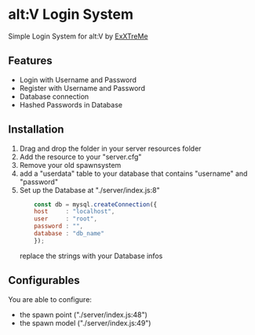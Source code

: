 # alt:V Login System

Simple Login System for alt:V by [ExXTreMe](https://github.com/ExXTreMe315)

## Features

- Login with Username and Password
- Register with Username and Password
- Database connection
- Hashed Passwords in Database

## Installation

1. Drag and drop the folder in your server resources folder
2. Add the resource to your "server.cfg"
3. Remove your old spawnsystem
4. add a "userdata" table to your database that contains "username" and "password"
5. Set up the Database at "./server/index.js:8"
    ```js
        const db = mysql.createConnection({
        host     : "localhost",
        user     : "root",
        password : "",
        database : "db_name"
        });
    ```
    replace the strings with your Database infos

## Configurables

You are able to configure:
- the spawn point ("./server/index.js:48")
- the spawn model ("./server/index.js:49")